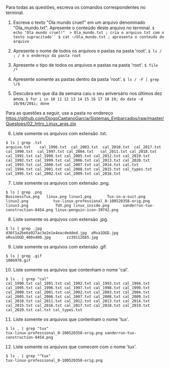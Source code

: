 Para todas as questões, escreva os comandos correspondentes no terminal.

1. Escreva o texto "Ola mundo cruel!" em um arquivo denominado "Ola_mundo.txt". Apresente o conteúdo deste arquivo no terminal.
`$ echo "Ola mundo cruel!"  > Ola_mundo.txt ; cria o arquivo txt com o testo supracitado``
 $ cat ~/Ola_mundo.txt ; apresenta o conteudo do arquivo
`
2. Apresente o nome de todos os arquivos e pastas na pasta 'root'.
`$ ls /     ; / é o endereço da pasta root
`

3. Apresente o tipo de todos os arquivos e pastas na pasta 'root'.
`$ file /*
`
4. Apresente somente as pastas dentro da pasta 'root'.
`$ ls / -F | grep \/$
`
5. Descubra em que dia da semana caiu o seu aniversário nos últimos dez anos.
`$ for i in 10 11 12 13 14 15 16 17 18 19; do date -d 10/04/20$i; done
`

Para as questões a seguir, use a pasta no endereço https://github.com/DiogoCaetanoGarcia/Sistemas_Embarcados/raw/master/Questoes/02_Intro_Linux_arqs.zip

6. Liste somente os arquivos com extensão .txt.

`$ ls | grep .txt`  
`
arquivo.txt   
cal_1996.txt 
cal_2003.txt 
cal_2010.txt 
cal_2017.txt
cal_1990.txt 
cal_1997.txt
cal_2004.txt  
cal_2011.txt
cal_2018.txt
cal_1991.txt
cal_1998.txt
cal_2005.txt
cal_2012.txt
cal_2019.txt
cal_1992.txt
cal_1999.txt
cal_2006.txt
cal_2013.txt
cal_2020.txt
cal_1993.txt
cal_2000.txt
cal_2007.txt
cal_2014.txt
cal.txt
cal_1994.txt
cal_2001.txt
cal_2008.txt
cal_2015.txt
cal_types.txt
cal_1995.txt
cal_2002.txt
cal_2009.txt
cal_2016.txt
`

7. Liste somente os arquivos com extensão .png.

`$ ls | grep .png`  
`
BusinessTux.png  
linux.png
linux1.png      
Tux-in-a-suit.png
linux2.png          
tux-linux-professional_0-100520358-orig.png
linux3.png           
TUX.png
linux_inside.png     
xanderrun-tux-construction-8454.png
linux-penguin-icon-39742.png
`

8. Liste somente os arquivos com extensão .jpg.

`$ ls | grep .jpg`  
`
d36f1a2be6a927ac3e2e1e4eacdedded.jpg 
oRva1OGD.jpg
oRva1OGD_400x400.jpg      
zz39112bb5.jpg
`

9. Liste somente os arquivos com extensão .gif.

`$ ls | grep .gif`  
`
1086970.gif
`

10. Liste somente os arquivos que contenham o nome 'cal'.

`$ ls . | grep "cal"`  
`
cal_1990.txt
cal_1991.txt
cal_1992.txt
cal_1993.txt
cal_1994.txt
cal_1995.txt
cal_1996.txt
cal_1997.txt
cal_1998.txt
cal_1999.txt
cal_2000.txt
cal_2001.txt
cal_2002.txt
cal_2003.txt
cal_2004.txt
cal_2005.txt
cal_2006.txt
cal_2007.txt
cal_2008.txt
cal_2009.txt
cal_2010.txt
cal_2011.txt
cal_2012.txt
cal_2013.txt
cal_2014.txt
cal_2015.txt
cal_2016.txt
cal_2017.txt
cal_2018.txt
cal_2019.txt
cal_2020.txt
cal.txt
cal_types.txt
`

11. Liste somente os arquivos que contenham o nome 'tux'.

`$ ls . | grep "tux"`  
`
tux-linux-professional_0-100520358-orig.png
xanderrun-tux-construction-8454.png
` 

12. Liste somente os arquivos que comecem com o nome 'tux'.

`$ ls . | grep "^tux"`  
`
tux-linux-professional_0-100520358-orig.png
`  
